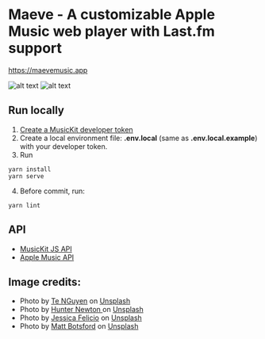 # Maeve - A customizable Apple Music web player with Last.fm support

https://maevemusic.app

![alt text](https://user-images.githubusercontent.com/14043840/59222759-86a31480-8bca-11e9-8103-e5d8d7214549.png 'Maeve screenshot')
![alt text](https://user-images.githubusercontent.com/14043840/59222799-9fabc580-8bca-11e9-9fb7-fc8cef4af9bd.png 'Album page')

## Run locally

1. [Create a MusicKit developer token ](https://developer.apple.com/documentation/applemusicapi/getting_keys_and_creating_tokens)
2. Create a local environment file: **.env.local** (same as **.env.local.example**) with your developer token.
3. Run

```
yarn install
yarn serve
```

4. Before commit, run:

```
yarn lint
```

## API

- [MusicKit JS API](https://developer.apple.com/documentation/musickitjs/musickit)
- [Apple Music API](https://developer.apple.com/documentation/applemusicapi?changes=_9)

## Image credits:

- Photo by [Te NGuyen](https://unsplash.com/photos/Wt7XT1R6sjU?utm_source=unsplash&utm_medium=referral&utm_content=creditCopyText) on [Unsplash](https://unsplash.com/?utm_source=unsplash&utm_medium=referral&utm_content=creditCopyText)
- Photo by [Hunter Newton ](https://unsplash.com/photos/FBJANLci6ao?utm_source=unsplash&utm_medium=referral&utm_content=creditCopyText) on [Unsplash](https://unsplash.com/?utm_source=unsplash&utm_medium=referral&utm_content=creditCopyText)
- Photo by [Jessica Felicio](https://unsplash.com/photos/0ASmKSen-3w?utm_source=unsplash&utm_medium=referral&utm_content=creditCopyText) on [Unsplash](https://unsplash.com/?utm_source=unsplash&utm_medium=referral&utm_content=creditCopyText)
- Photo by [Matt Botsford](https://unsplash.com/photos/OKLqGsCT8qs?utm_source=unsplash&utm_medium=referral&utm_content=creditCopyText) on [Unsplash](https://unsplash.com/?utm_source=unsplash&utm_medium=referral&utm_content=creditCopyText)
